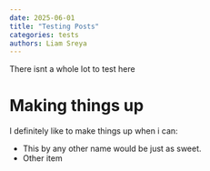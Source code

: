 ```yaml
---
date: 2025-06-01
title: "Testing Posts"
categories: tests
authors: Liam Sreya
---
```


There isnt a whole lot to test here

# Making things up

I definitely like to make things up when i can:

- This by any other name would be just as sweet.
- Other item